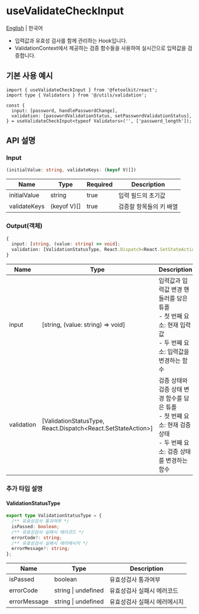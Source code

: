 # useValidateCheckInput

[English](../hooks/useValidateCheckInput.md) | 한국어

- 입력값과 유효성 검사를 함께 관리하는 Hook입니다.
- ValidationContext에서 제공하는 검증 함수들을 사용하여 실시간으로 입력값을 검증합니다.

## 기본 사용 예시

```tsx
import { useValidateCheckInput } from '@fetoolkit/react';
import type { Validators } from '@/utils/validation';

const {
  input: [password, handlePasswordChange],
  validation: [passwordValidationStatus, setPasswordValidationStatus],
} = useValidateCheckInput<typeof Validators>('', ['password_length']);
```

## API 설명

### Input

```typescript
(initialValue: string, validateKeys: (keyof V)[])
```

| Name         | Type        | Required | Description             |
| ------------ | ----------- | -------- | ----------------------- |
| initialValue | string      | true     | 입력 필드의 초기값      |
| validateKeys | (keyof V)[] | true     | 검증할 항목들의 키 배열 |

### Output(객체)

```typescript
{
  input: [string, (value: string) => void];
  validation: [ValidationStatusType, React.Dispatch<React.SetStateAction<ValidationStatusType>>];
}
```

| Name       | Type                                                                               | Description                                                                                                                    |
| ---------- | ---------------------------------------------------------------------------------- | ------------------------------------------------------------------------------------------------------------------------------ |
| input      | [string, (value: string) => void]                                                  | 입력값과 입력값 변경 핸들러를 담은 튜플 <br> - 첫 번째 요소: 현재 입력값 <br> - 두 번째 요소: 입력값을 변경하는 함수           |
| validation | [ValidationStatusType, React.Dispatch<React.SetStateAction<ValidationStatusType>>] | 검증 상태와 검증 상태 변경 함수를 담은 튜플 <br> - 첫 번째 요소: 현재 검증 상태 <br> - 두 번째 요소: 검증 상태를 변경하는 함수 |

### 추가 타입 설명

#### ValidationStatusType

```typescript
export type ValidationStatusType = {
  /** 유효성검사 통과여부 */
  isPassed: boolean;
  /** 유효성검사 실패시 에러코드 */
  errorCode?: string;
  /** 유효성검사 실패시 에러메시지 */
  errorMessage?: string;
};
```

| Name         | Type                | Description                  |
| ------------ | ------------------- | ---------------------------- |
| isPassed     | boolean             | 유효성검사 통과여부          |
| errorCode    | string \| undefined | 유효성검사 실패시 에러코드   |
| errorMessage | string \| undefined | 유효성검사 실패시 에러메시지 |
